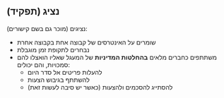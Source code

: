 ## נציג (תפקיד)

נציגים (מוכר גם בשם קישורים):

- שומרים על האינטרסים של קבוצה אחת בקבוצה אחרת
- נבחרים לתקופת זמן מוגבלת
- משתתפים כחברים מלאים **בהחלטות המדיניות** של המעגל שאליו הואצלו להם סמכויות, והם יכולים: 
    - להעלות פריטים אל סדר היום
    - להשתתף בגיבוש הצעות
    - להסתייג להסכמים ולהצעות (כאשר יש סיבה לעשות זאת)